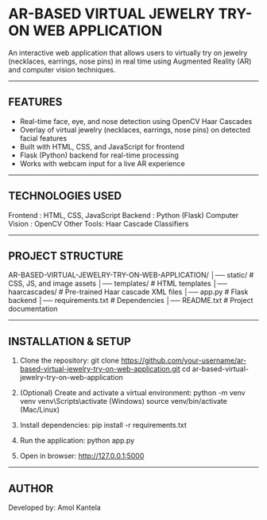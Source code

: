 AR-BASED VIRTUAL JEWELRY TRY-ON WEB APPLICATION
================================================

An interactive web application that allows users to virtually try on jewelry (necklaces, earrings, nose pins) in real time using Augmented Reality (AR) and computer vision techniques.

------------------------------------------------
FEATURES
------------------------------------------------
- Real-time face, eye, and nose detection using OpenCV Haar Cascades
- Overlay of virtual jewelry (necklaces, earrings, nose pins) on detected facial features
- Built with HTML, CSS, and JavaScript for frontend
- Flask (Python) backend for real-time processing
- Works with webcam input for a live AR experience

------------------------------------------------
TECHNOLOGIES USED
------------------------------------------------
Frontend   : HTML, CSS, JavaScript
Backend    : Python (Flask)
Computer Vision : OpenCV
Other Tools: Haar Cascade Classifiers

------------------------------------------------
PROJECT STRUCTURE
------------------------------------------------
AR-BASED-VIRTUAL-JEWELRY-TRY-ON-WEB-APPLICATION/
│── static/               # CSS, JS, and image assets
│── templates/            # HTML templates
│── haarcascades/         # Pre-trained Haar cascade XML files
│── app.py                # Flask backend
│── requirements.txt      # Dependencies
│── README.txt            # Project documentation

------------------------------------------------
INSTALLATION & SETUP
------------------------------------------------
1. Clone the repository:
   git clone https://github.com/your-username/ar-based-virtual-jewelry-try-on-web-application.git
   cd ar-based-virtual-jewelry-try-on-web-application

2. (Optional) Create and activate a virtual environment:
   python -m venv venv
   venv\Scripts\activate   (Windows)
   source venv/bin/activate (Mac/Linux)

3. Install dependencies:
   pip install -r requirements.txt

4. Run the application:
   python app.py

5. Open in browser:
   http://127.0.0.1:5000

------------------------------------------------
AUTHOR
------------------------------------------------
Developed by: Amol Kantela
